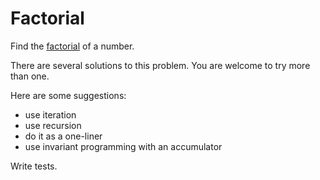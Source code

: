 # Factorial

Find the [factorial](http://en.wikipedia.org/wiki/Factorial) of a number.

There are several solutions to this problem. You are welcome to try more than one.

Here are some suggestions:

* use iteration
* use recursion
* do it as a one-liner
* use invariant programming with an accumulator

Write tests.